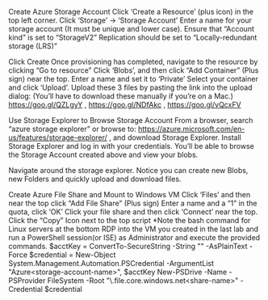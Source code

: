 Create Azure Storage Account 
Click ‘Create a Resource’ (plus icon) in the top left corner.
Click ‘Storage’ → ‘Storage Account’
Enter a name for your storage account (It must be unique and lower case). 
Ensure that “Account kind” is set to “StorageV2”
Replication should be set to “Locally-redundant storage (LRS)”
 

Click Create
Once provisioning has completed, navigate to the resource by clicking “Go to resource”
Click ‘Blobs’, and then click “Add Container” (Plus sign) near the top. Enter a name and set it to ‘Private’
Select your container and click ‘Upload’. Upload these 3 files by pasting the link into the upload dialog: (You’ll have to download these manually if you’re on a Mac.)
https://goo.gl/QZLgyY , https://goo.gl/NDfAkc , https://goo.gl/vQcxFV

Use Storage Explorer to Browse Storage Account
From a browser, search “azure storage explorer” or browse to: https://azure.microsoft.com/en-us/features/storage-explorer/ , and download Storage Explorer.
Install Storage Explorer and log in with your credentials. You’ll be able to browse the Storage Account created above and view your blobs.




Navigate around the storage explorer. Notice you can create new Blobs, new Folders and quickly upload and download files.

Create Azure File Share and Mount to Windows VM
Click ‘Files’ and then near the top click “Add File Share” (Plus sign)
Enter a name and a “1” in the quota, click ‘OK’
Click your file share and then click ‘Connect’ near the top.
Click the “Copy” Icon next to the top script 
*Note the bash command for Linux servers at the bottom
RDP into the VM you created in the last lab and run a PowerShell session(or ISE) as Administrator and execute the provided commands.
$acctKey = ConvertTo-SecureString -String "<storage-account-key>" -AsPlainText -Force
$credential = New-Object System.Management.Automation.PSCredential -ArgumentList "Azure\<storage-account-name>", $acctKey
New-PSDrive -Name <desired-drive-letter> -PSProvider FileSystem -Root "\\<storage-account-name>.file.core.windows.net\<share-name>" -Credential $credential